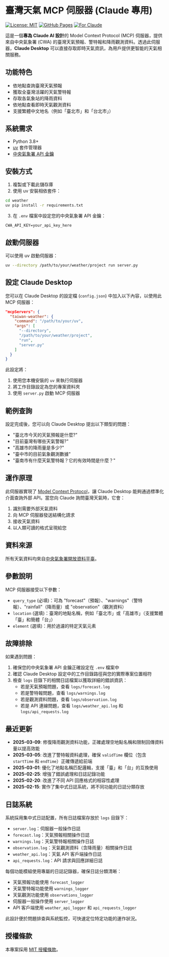# 臺灣天氣 MCP 伺服器 (Claude 專用)

[![License: MIT](https://img.shields.io/badge/License-MIT-yellow.svg)](https://opensource.org/licenses/MIT)
[![GitHub Pages](https://img.shields.io/badge/GitHub-Pages-blue)](https://chinlung.github.io/weather-api-project/)
[![For Claude](https://img.shields.io/badge/For-Claude-blueviolet)](https://claude.ai)

這是一個**專為 Claude AI 設計**的 Model Context Protocol (MCP) 伺服器，提供來自中央氣象署 (CWA) 的臺灣天氣預報、警特報和降雨觀測資料。透過此伺服器，**Claude Desktop** 可以直接存取即時天氣資訊，為用戶提供更智能的天氣相關服務。

## 功能特色

- 依地點查詢臺灣天氣預報
- 獲取全臺灣活躍的天氣警特報
- 存取各氣象站的降雨資料
- 依地點查看即時天氣觀測資料
- 支援繁體中文地名（例如「臺北市」和「台北市」）

## 系統需求

- Python 3.8+
- [uv](https://github.com/astral-sh/uv) 套件管理器
- [中央氣象署 API 金鑰](https://opendata.cwa.gov.tw/user/authkey)

## 安裝方式

1. 複製或下載此儲存庫
2. 使用 uv 安裝相依套件：

```bash
cd weather
uv pip install -r requirements.txt
```

3. 在 `.env` 檔案中設定您的中央氣象署 API 金鑰：

```
CWA_API_KEY=your_api_key_here
```

## 啟動伺服器

可以使用 uv 啟動伺服器：

```bash
uv --directory /path/to/your/weather/project run server.py
```

## 設定 Claude Desktop

您可以在 Claude Desktop 的設定檔 (`config.json`) 中加入以下內容，以使用此 MCP 伺服器：

```json
"mcpServers": {
  "taiwan-weather": {
    "command": "/path/to/your/uv",
    "args": [
      "--directory",
      "/path/to/your/weather/project",
      "run",
      "server.py"
    ]
  }
}
```

此設定將：
1. 使用您本機安裝的 `uv` 來執行伺服器
2. 將工作目錄設定為您的專案資料夾
3. 使用 `server.py` 啟動 MCP 伺服器

## 範例查詢

設定完成後，您可以向 Claude Desktop 提出以下類型的問題：

- "臺北市今天的天氣預報是什麼?"
- "目前臺灣有哪些天氣警報?"
- "高雄市的降雨量是多少?"
- "臺中市的目前氣象觀測數據"
- "臺南市有什麼天氣警特報？它的有效時間是什麼？"

## 運作原理

此伺服器實現了 [Model Context Protocol](https://modelcontextprotocol.io/)，讓 Claude Desktop 能夠通過標準化介面查詢外部 API。當您向 Claude 詢問臺灣天氣時，它會：

1. 識別需要外部天氣資料
2. 向 MCP 伺服器發送結構化請求
3. 接收天氣資料
4. 以人類可讀的格式呈現給您

## 資料來源

所有天氣資料均來自[中央氣象署開放資料平臺](https://opendata.cwa.gov.tw/dist/opendata-swagger.html)。

## 參數說明

MCP 伺服器接受以下參數：

- `query_type` (必填)：可為 "forecast"（預報）、"warnings"（警特報）、"rainfall"（降雨量）或 "observation"（觀測資料）
- `location` (選填)：臺灣的地點名稱，例如「臺北市」或「高雄市」（支援繁體「臺」和簡體「台」）
- `element` (選填)：用於過濾的特定天氣元素

## 故障排除

如果遇到問題：

1. 確保您的中央氣象署 API 金鑰正確設定在 `.env` 檔案中
2. 確認 Claude Desktop 設定中的工作目錄路徑與您的實際專案位置相符
3. 檢查 `logs` 目錄下的相關日誌檔案以獲取詳細的錯誤資訊：
   - 若是天氣預報問題，查看 `logs/forecast.log`
   - 若是警特報問題，查看 `logs/warnings.log`
   - 若是觀測資料問題，查看 `logs/observation.log`
   - 若是 API 連線問題，查看 `logs/weather_api.log` 和 `logs/api_requests.log`

## 最近更新

- **2025-03-09**: 修復降雨觀測資料功能，正確處理空地點名稱和限制回傳資料量以提高效能
- **2025-03-05**: 改進了警特報資料處理，確保 `validTime` 欄位（包含 `startTime` 和 `endTime`）正確傳遞給前端
- **2025-03-01**: 優化了地點名稱匹配邏輯，支援「臺」和「台」的互換使用
- **2025-02-25**: 增強了錯誤處理和日誌記錄功能
- **2025-02-20**: 改進了不同 API 回應格式的相容性處理
- **2025-02-15**: 實作了集中式日誌系統，將不同功能的日誌分類存放

## 日誌系統

系統採用集中式日誌配置，所有日誌檔案存放於 `logs` 目錄下：

- `server.log`：伺服器一般操作日誌
- `forecast.log`：天氣預報相關操作日誌
- `warnings.log`：天氣警特報相關操作日誌
- `observation.log`：天氣觀測資料（含降雨量）相關操作日誌
- `weather_api.log`：天氣 API 客戶端操作日誌
- `api_requests.log`：API 請求與回應詳細日誌

每個功能模組使用專屬的日誌記錄器，確保日誌分類清晰：

- 天氣預報功能使用 `forecast_logger`
- 天氣警特報功能使用 `warnings_logger`
- 天氣觀測功能使用 `observations_logger`
- 伺服器一般操作使用 `server_logger`
- API 客戶端使用 `weather_api_logger` 和 `api_requests_logger`

此設計便於問題排查與系統監控，可快速定位特定功能的運作狀況。

## 授權條款

本專案採用 [MIT 授權條款](LICENSE)。